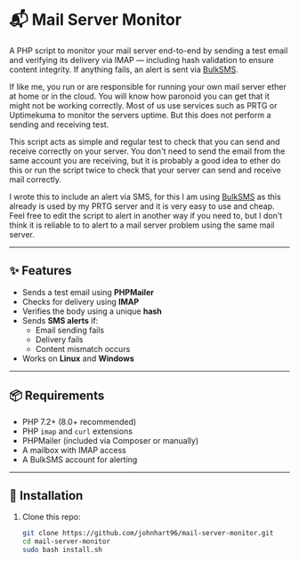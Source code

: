 # 📬 Mail Server Monitor

A PHP script to monitor your mail server end-to-end by sending a test email and verifying its delivery via IMAP — including hash validation to ensure content integrity. If anything fails, an alert is sent via [BulkSMS](https://www.bulksms.co.uk/).

If like me, you run or are responsible for running your own mail server ether at home or in the cloud. You will know how paronoid you can get that it might not be working correctly. Most of us use services such as PRTG or Uptimekuma to monitor the servers uptime. But this does not perform a sending and receiving test. 

This script acts as simple and regular test to check that you can send and receive correctly on your server. You don't need to send the email from the same account you are receiving, but it is probably a good idea to ether do this or run the script twice to check that your server can send and receive mail correctly.

I wrote this to include an alert via SMS, for this I am using [BulkSMS](https://www.bulksms.co.uk/) as this already is used by my PRTG server and it is very easy to use and cheap. Feel free to edit the script to alert in another way if you need to, but I don't think it is reliable to to alert to a mail server problem using the same mail server.

---

## ✨ Features

- Sends a test email using **PHPMailer**
- Checks for delivery using **IMAP**
- Verifies the body using a unique **hash**
- Sends **SMS alerts** if:
  - Email sending fails
  - Delivery fails
  - Content mismatch occurs
- Works on **Linux** and **Windows**

---

## 📦 Requirements

- PHP 7.2+ (8.0+ recommended)
- PHP `imap` and `curl` extensions
- PHPMailer (included via Composer or manually)
- A mailbox with IMAP access
- A BulkSMS account for alerting

---

## 🚀 Installation

1. Clone this repo:

   ```bash
   git clone https://github.com/johnhart96/mail-server-monitor.git
   cd mail-server-monitor
   sudo bash install.sh
